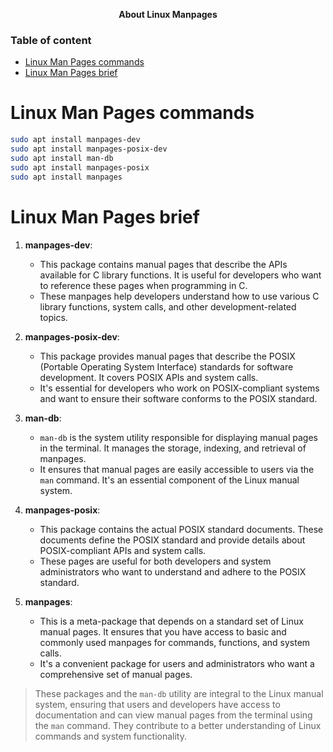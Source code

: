 **<div align="center" >About Linux Manpages</div>**

### Table of content

- [Linux Man Pages commands](#linux-man-pages-commands)
- [Linux Man Pages brief](#linux-man-pages-brief)

# Linux Man Pages commands

```bash
sudo apt install manpages-dev
sudo apt install manpages-posix-dev
sudo apt install man-db 
sudo apt install manpages-posix
sudo apt install manpages
```

# Linux Man Pages brief

1. **manpages-dev**:
   - This package contains manual pages that describe the APIs available for C library functions. It is useful for developers who want to reference these pages when programming in C.
   - These manpages help developers understand how to use various C library functions, system calls, and other development-related topics.

2. **manpages-posix-dev**:
   - This package provides manual pages that describe the POSIX (Portable Operating System Interface) standards for software development. It covers POSIX APIs and system calls.
   - It's essential for developers who work on POSIX-compliant systems and want to ensure their software conforms to the POSIX standard.

3. **man-db**:
   - `man-db` is the system utility responsible for displaying manual pages in the terminal. It manages the storage, indexing, and retrieval of manpages.
   - It ensures that manual pages are easily accessible to users via the `man` command. It's an essential component of the Linux manual system.

4. **manpages-posix**:
   - This package contains the actual POSIX standard documents. These documents define the POSIX standard and provide details about POSIX-compliant APIs and system calls.
   - These pages are useful for both developers and system administrators who want to understand and adhere to the POSIX standard.

5. **manpages**:
   - This is a meta-package that depends on a standard set of Linux manual pages. It ensures that you have access to basic and commonly used manpages for commands, functions, and system calls.
   - It's a convenient package for users and administrators who want a comprehensive set of manual pages.

> These packages and the `man-db` utility are integral to the Linux manual system, ensuring that users and developers have access to documentation and can view manual pages from the terminal using the `man` command. They contribute to a better understanding of Linux commands and system functionality.
